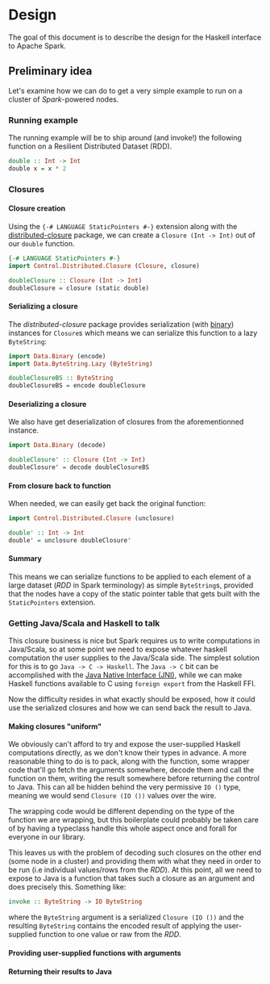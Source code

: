 # Design

The goal of this document is to describe the design for the Haskell interface to Apache Spark.

## Preliminary idea

Let's examine how we can do to get a very simple example to run on a cluster of *Spark*-powered nodes.

### Running example

The running example will be to ship around (and invoke!) the following function on a Resilient Distributed Dataset (RDD).

``` haskell
double :: Int -> Int
double x = x * 2
```

### Closures

#### Closure creation

Using the `{-# LANGUAGE StaticPointers #-}` extension along with the [distributed-closure](https://github.com/tweag/distributed-closure) package, we can create a `Closure (Int -> Int)` out of our `double` function.

``` haskell
{-# LANGUAGE StaticPointers #-}
import Control.Distributed.Closure (Closure, closure)

doubleClosure :: Closure (Int -> Int)
doubleClosure = closure (static double)
```

#### Serializing a closure

The *distributed-closure* package provides serialization (with [binary](http://hackage.haskell.org/package/binary)) instances for `Closure`s which means we can serialize this function to a lazy `ByteString`:

``` haskell
import Data.Binary (encode)
import Data.ByteString.Lazy (ByteString)

doubleClosureBS :: ByteString
doubleClosureBS = encode doubleClosure
```

#### Deserializing a closure

We also have get deserialization of closures from the aforementionned instance.

``` haskell
import Data.Binary (decode)

doubleClosure' :: Closure (Int -> Int)
doubleClosure' = decode doubleClosureBS
```

#### From closure back to function

When needed, we can easily get back the original function:

``` haskell
import Control.Distributed.Closure (unclosure)

double' :: Int -> Int
double' = unclosure doubleClosure'
```

#### Summary

This means we can serialize functions to be applied to each element of a large dataset (*RDD* in Spark terminology) as simple `ByteString`s, provided that the nodes have a copy of the static pointer table that gets built with the `StaticPointers` extension.

### Getting Java/Scala and Haskell to talk

This closure business is nice but Spark requires us to write computations in Java/Scala, so at some point we need to expose whatever haskell computation the user supplies to the Java/Scala side. The simplest solution for this is to go `Java -> C -> Haskell`. The `Java -> C` bit can be accomplished with the [Java Native Interface (JNI)](https://en.wikipedia.org/wiki/Java_Native_Interface), while we can make Haskell functions available to C using `foreign export` from the Haskell FFI.

Now the difficulty resides in what exactly should be exposed, how it could use the serialized closures and how we can send back the result to Java.

#### Making closures "uniform"

We obviously can't afford to try and expose the user-supplied Haskell computations directly, as we don't know their types in advance. A more reasonable thing to do is to pack, along with the function, some wrapper code that'll go fetch the arguments somewhere, decode them and call the function on them, writing the result somewhere before returning the control to Java. This can all be hidden behind the very permissive `IO ()` type, meaning we would send `Closure (IO ())` values over the wire.

The wrapping code would be different depending on the type of the function we are wrapping, but this boilerplate could probably be taken care of by having a typeclass handle this whole aspect once and forall for everyone in our library.

This leaves us with the problem of decoding such closures on the other end (some node in a cluster) and providing them with what they need in order to be run (i.e individual values/rows from the *RDD*). At this point,  all we need to expose to Java is a function that takes such a closure as an argument and does precisely this. Something like:

``` haskell
invoke :: ByteString -> IO ByteString
```

where the `ByteString` argument is a serialized `Closure (IO ())` and the resulting `ByteString` contains the encoded result of applying the user-supplied function to one value or raw from the *RDD*.

#### Providing user-supplied functions with arguments

#### Returning their results to Java

